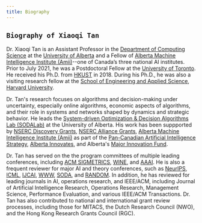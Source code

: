 ```yaml
---
title: Biography
---
```




## `Biography of Xiaoqi Tan`

Dr. Xiaoqi Tan is an Assistant Professor in the [Department of Computing Science](https://www.ualberta.ca/computing-science/index.html) at the [University of Alberta](https://www.ualberta.ca/index.html) and a Fellow of [Alberta Machine Intelligence Institute (Amii)](https://www.amii.ca/)--one of Canada’s three national AI institutes. Prior to July 2021, he was a Postdoctoral Fellow at the [University of Toronto](https://www.utoronto.ca/). He received his Ph.D.  from [HKUST](https://hkust.edu.hk/) in 2018. During his Ph.D.,  he was also a visiting research fellow at the [School of Engineering and Applied Science](https://www.seas.harvard.edu/), [Harvard University](https://harvard.edu). 

Dr. Tan's research focuses on algorithms and decision-making under uncertainty, especially online algorithms, economic aspects of algorithms, and their role in systems and networks shaped by dynamics and strategic behavior. He leads the [System-driven Optimization & Decision Algorithms Lab (SODALab)](https://sodalab.ca/) at the University of Alberta. His work has been suppported by [NSERC Discovery Grants](https://www.nserc-crsng.gc.ca/professors-professeurs/grants-subs/dgigp-psigp_eng.asp), [NSERC Alliance Grants](https://www.nserc-crsng.gc.ca/Innovate-Innover/Alliance-Alliance_eng.asp), [Alberta Machine Intelligence Institute (Amii)](https://www.amii.ca/) as part of the [Pan-Canadian Artificial Intelligence Strategy](https://ised-isde.canada.ca/site/ai-strategy/en), [Alberta Innovates](https://albertainnovates.ca/), and Alberta's [Major Innovation Fund](https://www.alberta.ca/major-innovation-fund). 

Dr. Tan has served on the the program committees of multiple leading conferences, including [ACM SIGMETRICS](https://www.sigmetrics.org/), [WINE](https://wine2025.cs.rutgers.edu/), and [AAAI](https://aaai.org/conference/aaai/). He is also a frequent reviewer for major AI and theory conferences, such as [NeurIPS](https://neurips.cc/), [ICML](https://icml.cc/),  [IJCAI](https://www.ijcai.org/), [WWW](https://www.sigweb.org/conferences/acm-sigweb-conferences/the-web-conference), [SODA](https://dblp.org/db/conf/soda/index.html), and [RANDOM](https://randomconference.com/).  In addition, he has reviewed for leading journals in AI, operations research, and IEEE/ACM, including Journal of Artificial Intelligence Research, Operations Research, Management Science, Performance Evaluation, and various IEEE/ACM Transactions. Dr. Tan has also contributed to national and international grant review processes, including those for MITACS, the Dutch Research Council (NWO), and the Hong Kong Research Grants Council (RGC).

<!-- nd on the organizing committee of [ACM e-Energy](https://energy.acm.org/eenergy-conference/) as Finance Chair -->